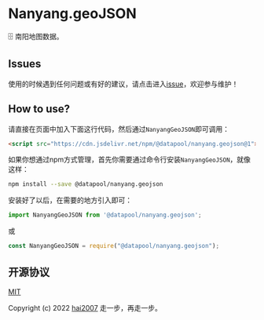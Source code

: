 # Nanyang.geoJSON
🗄️ 南阳地图数据。

## Issues
使用的时候遇到任何问题或有好的建议，请点击进入[issue](https://github.com/hai2007/datapool/issues)，欢迎参与维护！

## How to use?

请直接在页面中加入下面这行代码，然后通过```NanyangGeoJSON```即可调用：

```html
<script src="https://cdn.jsdelivr.net/npm/@datapool/nanyang.geojson@1"></script>
```

如果你想通过npm方式管理，首先你需要通过命令行安装``````NanyangGeoJSON``````，就像这样：

```bash
npm install --save @datapool/nanyang.geojson
```

安装好了以后，在需要的地方引入即可：

```js
import NanyangGeoJSON from '@datapool/nanyang.geojson';
```

或

```js
const NanyangGeoJSON = require("@datapool/nanyang.geojson");
```

开源协议
---------------------------------------
[MIT](https://github.com/hai2007/datapool/blob/master/LICENSE)

Copyright (c) 2022 [hai2007](https://hai2007.gitee.io/sweethome/) 走一步，再走一步。
